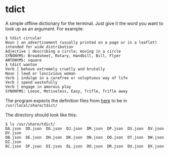 # tdict
A simple offline dictionary for the terminal. 
Just give it the word you want to look up as an argument. For example:
```
$ tdict circular
Noun | an advertisement (usually printed on a page or in a leaflet) intended for wide distribution
Adjective | describing a circle; moving in a circle
SYNONYMS: Broadsheet, Rotary, Handbill, Bill, Flyer
ANTONYMS: square
$ tdict wanton
Verb | behave extremely cruelly and brutally
Noun | lewd or lascivious woman
Verb | indulge in a carefree or voluptuous way of life
Verb | spend wastefully
Verb | engage in amorous play
SYNONYMS: Loose, Motiveless, Easy, Trifle, Trifle away
```

The program expects the definition files from [here](https://github.com/tusharlock10/Dictionary/blob/master/data.7z) to be in `/usr/local/share/tdict/`

The directory should look like this:
```
$ ls /usr/share/tdict/
DA.json  DD.json  DG.json  DJ.json  DM.json  DP.json  DS.json  DV.json  DY.json
DB.json  DE.json  DH.json  DK.json  DN.json  DQ.json  DT.json  DW.json  DZ.json
DC.json  DF.json  DI.json  DL.json  DO.json  DR.json  DU.json  DX.json
```
